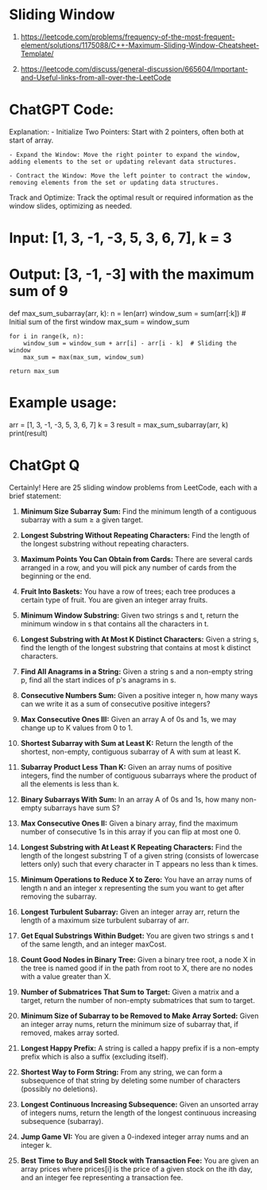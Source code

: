 # Sliding Window
1. https://leetcode.com/problems/frequency-of-the-most-frequent-element/solutions/1175088/C++-Maximum-Sliding-Window-Cheatsheet-Template/

2. https://leetcode.com/discuss/general-discussion/665604/Important-and-Useful-links-from-all-over-the-LeetCode


# ChatGPT Code:
Explanation:
    - Initialize Two Pointers: Start with 2 pointers, often both at start of  array.

    - Expand the Window: Move the right pointer to expand the window, adding elements to the set or updating relevant data structures.

    - Contract the Window: Move the left pointer to contract the window, removing elements from the set or updating data structures.

Track and Optimize: Track the optimal result or required information as the window slides, optimizing as needed.
# Input: [1, 3, -1, -3, 5, 3, 6, 7], k = 3
# Output: [3, -1, -3] with the maximum sum of 9

def max_sum_subarray(arr, k):
    n = len(arr)
    window_sum = sum(arr[:k])  # Initial sum of the first window
    max_sum = window_sum

    for i in range(k, n):
        window_sum = window_sum + arr[i] - arr[i - k]  # Sliding the window
        max_sum = max(max_sum, window_sum)

    return max_sum

# Example usage:
arr = [1, 3, -1, -3, 5, 3, 6, 7]
k = 3
result = max_sum_subarray(arr, k)
print(result)



# ChatGpt Q
Certainly! Here are 25 sliding window problems from LeetCode, each with a brief statement:

1. **Minimum Size Subarray Sum:**
   Find the minimum length of a contiguous subarray with a sum ≥ a given target.

2. **Longest Substring Without Repeating Characters:**
   Find the length of the longest substring without repeating characters.

3. **Maximum Points You Can Obtain from Cards:**
   There are several cards arranged in a row, and you will pick any number of cards from the beginning or the end.

4. **Fruit Into Baskets:**
   You have a row of trees; each tree produces a certain type of fruit. You are given an integer array fruits.

5. **Minimum Window Substring:**
   Given two strings s and t, return the minimum window in s that contains all the characters in t.

6. **Longest Substring with At Most K Distinct Characters:**
   Given a string s, find the length of the longest substring that contains at most k distinct characters.

7. **Find All Anagrams in a String:**
   Given a string s and a non-empty string p, find all the start indices of p's anagrams in s.

8. **Consecutive Numbers Sum:**
   Given a positive integer n, how many ways can we write it as a sum of consecutive positive integers?

9. **Max Consecutive Ones III:**
   Given an array A of 0s and 1s, we may change up to K values from 0 to 1.

10. **Shortest Subarray with Sum at Least K:**
    Return the length of the shortest, non-empty, contiguous subarray of A with sum at least K.

11. **Subarray Product Less Than K:**
    Given an array nums of positive integers, find the number of contiguous subarrays where the product of all the elements is less than k.

12. **Binary Subarrays With Sum:**
    In an array A of 0s and 1s, how many non-empty subarrays have sum S?

13. **Max Consecutive Ones II:**
    Given a binary array, find the maximum number of consecutive 1s in this array if you can flip at most one 0.

14. **Longest Substring with At Least K Repeating Characters:**
    Find the length of the longest substring T of a given string (consists of lowercase letters only) such that every character in T appears no less than k times.

15. **Minimum Operations to Reduce X to Zero:**
    You have an array nums of length n and an integer x representing the sum you want to get after removing the subarray.

16. **Longest Turbulent Subarray:**
    Given an integer array arr, return the length of a maximum size turbulent subarray of arr.

17. **Get Equal Substrings Within Budget:**
    You are given two strings s and t of the same length, and an integer maxCost.

18. **Count Good Nodes in Binary Tree:**
    Given a binary tree root, a node X in the tree is named good if in the path from root to X, there are no nodes with a value greater than X.

19. **Number of Submatrices That Sum to Target:**
    Given a matrix and a target, return the number of non-empty submatrices that sum to target.

20. **Minimum Size of Subarray to be Removed to Make Array Sorted:**
    Given an integer array nums, return the minimum size of subarray that, if removed, makes array sorted.

21. **Longest Happy Prefix:**
    A string is called a happy prefix if is a non-empty prefix which is also a suffix (excluding itself).

22. **Shortest Way to Form String:**
    From any string, we can form a subsequence of that string by deleting some number of characters (possibly no deletions).

23. **Longest Continuous Increasing Subsequence:**
    Given an unsorted array of integers nums, return the length of the longest continuous increasing subsequence (subarray).

24. **Jump Game VI:**
    You are given a 0-indexed integer array nums and an integer k.

25. **Best Time to Buy and Sell Stock with Transaction Fee:**
    You are given an array prices where prices[i] is the price of a given stock on the ith day, and an integer fee representing a transaction fee.